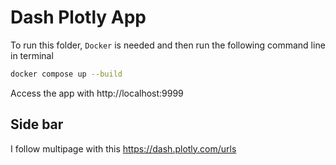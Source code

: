 # Dash Plotly App

To run this folder, `Docker` is needed and then run the following command line in terminal

```sh
docker compose up --build
```

Access the app with http://localhost:9999

## Side bar

I follow multipage with this https://dash.plotly.com/urls